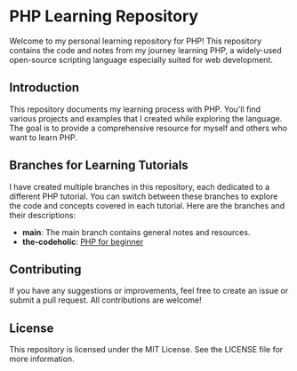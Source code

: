 # PHP Learning Repository

Welcome to my personal learning repository for PHP! This repository contains the code and notes from my journey learning PHP, a widely-used open-source scripting language especially suited for web development.

## Introduction

This repository documents my learning process with PHP. You'll find various projects and examples that I created while exploring the language. The goal is to provide a comprehensive resource for myself and others who want to learn PHP.

## Branches for Learning Tutorials

I have created multiple branches in this repository, each dedicated to a different PHP tutorial. You can switch between these branches to explore the code and concepts covered in each tutorial. Here are the branches and their descriptions:

- **main**: The main branch contains general notes and resources.
- **the-codeholic**: [PHP for beginner](https://github.com/najmul-islam/php/tree/the-codeholic)

## Contributing

If you have any suggestions or improvements, feel free to create an issue or submit a pull request. All contributions are welcome!

## License

This repository is licensed under the MIT License. See the LICENSE file for more information.
